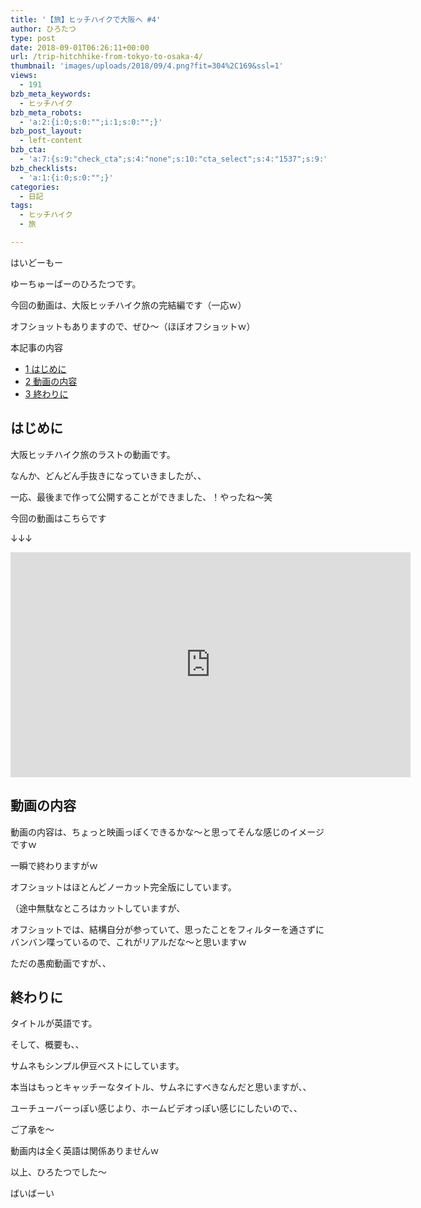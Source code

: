 ```yaml
---
title: '【旅】ヒッチハイクで大阪へ #4'
author: ひろたつ
type: post
date: 2018-09-01T06:26:11+00:00
url: /trip-hitchhike-from-tokyo-to-osaka-4/
thumbnail: 'images/uploads/2018/09/4.png?fit=304%2C169&ssl=1'
views:
  - 191
bzb_meta_keywords:
  - ヒッチハイク
bzb_meta_robots:
  - 'a:2:{i:0;s:0:"";i:1;s:0:"";}'
bzb_post_layout:
  - left-content
bzb_cta:
  - 'a:7:{s:9:"check_cta";s:4:"none";s:10:"cta_select";s:4:"1537";s:9:"org_title";s:0:"";s:9:"org_image";s:0:"";s:11:"org_content";s:0:"";s:15:"org_button_text";s:0:"";s:14:"org_button_url";s:0:"";}'
bzb_checklists:
  - 'a:1:{i:0;s:0:"";}'
categories:
  - 日記
tags:
  - ヒッチハイク
  - 旅

---
```

はいどーもー
  
ゆーちゅーばーのひろたつです。

今回の動画は、大阪ヒッチハイク旅の完結編です（一応ｗ）
  
オフショットもありますので、ぜひ〜（ほぼオフショットｗ）

<!--more-->

<div id="toc_container" class="toc_transparent no_bullets">
  <p class="toc_title">
    本記事の内容
  </p>
  
  <ul class="toc_list">
    <li>
      <a href="#i"><span class="toc_number toc_depth_1">1</span> はじめに</a>
    </li>
    <li>
      <a href="#i-2"><span class="toc_number toc_depth_1">2</span> 動画の内容</a>
    </li>
    <li>
      <a href="#i-3"><span class="toc_number toc_depth_1">3</span> 終わりに</a>
    </li>
  </ul>
</div>

## <span id="i">はじめに</span>

大阪ヒッチハイク旅のラストの動画です。
  
なんか、どんどん手抜きになっていきましたが、、

一応、最後まで作って公開することができました、！やったね〜笑

今回の動画はこちらです
  
↓↓↓
  
<span class="embed-youtube" style="text-align:center; display: block;"><iframe class='youtube-player' type='text/html' width='640' height='360' src='https://www.youtube.com/embed/jXiEyisE0cM?version=3&#038;rel=1&#038;fs=1&#038;autohide=2&#038;showsearch=0&#038;showinfo=1&#038;iv_load_policy=1&#038;start=32&#038;wmode=transparent' allowfullscreen='true' style='border:0;'></iframe></span>

## <span id="i-2">動画の内容</span>

動画の内容は、ちょっと映画っぽくできるかな〜と思ってそんな感じのイメージですｗ

一瞬で終わりますがｗ

オフショットはほとんどノーカット完全版にしています。
  
（途中無駄なところはカットしていますが、

オフショットでは、結構自分が参っていて、思ったことをフィルターを通さずにバンバン喋っているので、これがリアルだな〜と思いますｗ
  
ただの愚痴動画ですが、、

## <span id="i-3">終わりに</span>

タイトルが英語です。
  
そして、概要も、、
  
サムネもシンプル伊豆ベストにしています。

本当はもっとキャッチーなタイトル、サムネにすべきなんだと思いますが、、
  
ユーチューバーっぽい感じより、ホームビデオっぽい感じにしたいので、、

ご了承を〜
  
動画内は全く英語は関係ありませんｗ

以上、ひろたつでした〜
  
ばいばーい

<div style="font-size: 0px; height: 0px; line-height: 0px; margin: 0; padding: 0; clear: both;">
</div>
